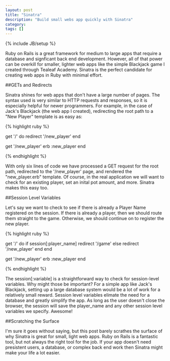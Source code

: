 ```yaml
---
layout: post
title: "Sinatra"
description: "Build small webs app quickly with Sinatra"
category: 
tags: []
---
```

{% include JB/setup %}

Ruby on Rails is a great framework for medium to large apps that require a database and signficant back end development. However, all of that power can be overkill for smaller, lighter web apps like the simple Blackjack game I created through Tealeaf Academy. Sinatra is the perfect candidate for creating web apps in Ruby with minimal effort. 

<!--more-->

##GETs and Redirects

Sinatra shines for web apps that don't have a large number of pages. The syntax used is very similar to HTTP requests and responses, so it is especially helpful for newer programmers. For example, in the case of Jack's Blackjack (the web app I created), redirecting the root path to a "New Player" template is as easy as:

{% highlight ruby %}

get '/' do
  redirect '/new_player'
end

get '/new_player'
  erb :new_player
end  

{% endhighlight %}

With only six lines of code we have processed a GET request for the root path, redirected to the '/new_player' page, and rendered the "new_player.erb" template. Of course, in the real application we will want to check for an existing player, set an inital pot amount, and more. Sinatra makes this easy too. 

##Session Level Variables

Let's say we want to check to see if there is already a Player Name registered on the session. If there is already a player, then we should route them straight to the game. Otherwise, we should continue on to register the new player. 

{% highlight ruby %}

get '/' do
  if session[:player_name]
    redirect '/game'
  else
    redirect '/new_player'
  end
end

get '/new_player'
  erb :new_player
end  

{% endhighlight %}

The session[:variable] is a straightforward way to check for session-level variables. Why might those be important? For a simple app like Jack's Blackjack, setting up a large database system would be a lot of work for a relatively small reward. Session level variables elimate the need for a database and greatly simplify the app. As long as the user doesn't close the browser, the session will save the player_name and any other session level variables we specify. Awesome!

##Scratching the Surface

I'm sure it goes without saying, but this post barely scrathes the surface of why Sinatra is great for small, light web apps. Ruby on Rails is a fantastic tool, but not always the right tool for the job. If your app doesn't need presistent users, a database, or complex back end work then Sinatra might make your life a lot easier. 

